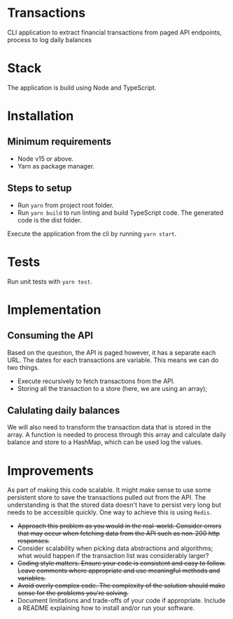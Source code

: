 # Transactions

CLI application to extract financial transactions from paged API endpoints, process to log daily balances

# Stack
The application is build using Node and TypeScript.

# Installation

## Minimum requirements
- Node v15 or above.
- Yarn as package manager.

## Steps to setup
- Run `yarn` from project root folder.
- Run `yarn build` to run linting and build TypeScript code. The generated code is the dist folder.

Execute the application from the cli by running `yarn start`.

# Tests
Run unit tests with `yarn test`.

# Implementation
## Consuming the API

Based on the question, the API is paged however, it has a separate each URL. The dates for each transactions are variable. This means we can do two things. 

- Execute recursively to fetch transactions from the API.
- Storing all the transaction to a store (here, we are using an array);


## Calulating daily balances

We will also need to transform the transaction data that is stored in the array. A function is needed to process through this array and calculate daily balance and store to a HashMap, which can be used log the values.

# Improvements
As part of making this code scalable. It might make sense to use some persistent store to save the transactions pulled out from the API. The understanding is that the stored data doesn't have to persist very long but needs to be accessible quickly. One way to achieve this is using `Redis`.

- ~~Approach this problem as you would in the real-world. Consider errors that may occur when fetching data from the API such as non-200 http responses.~~
- Consider scalability when picking data abstractions and algorithms; what would happen if the transaction list was considerably larger?
- ~~Coding style matters. Ensure your code is consistent and easy to follow. Leave comments where appropriate and use meaningful methods and variables.~~
- ~~Avoid overly complex code. The complexity of the solution should make sense for the problems you're solving.~~
- Document limitations and trade-offs of your code if appropriate.
Include a README explaining how to install and/or run your software.